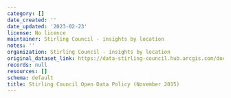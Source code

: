 ```yaml
---
category: []
date_created: ''
date_updated: '2023-02-23'
license: No licence
maintainer: Stirling Council - insights by location
notes: ''
organization: Stirling Council - insights by location
original_dataset_link: https://data-stirling-council.hub.arcgis.com/documents/stirling-council::stirling-council-open-data-policy-november-2015
records: null
resources: []
schema: default
title: Stirling Council Open Data Policy (November 2015)
---
```

